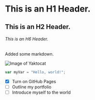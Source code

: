 # This is an H1 Header.
## This is an H2 Header.
###### This is an H6 Header.

Added some markdown.

![Image of Yaktocat](https://octodex.github.com/images/yaktocat.png)


``` javascript
var myVar = "Hello, world!";
```

- [X] Turn on GitHub Pages
- [ ] Outline my portfolio
- [ ] Introduce myself to the world

